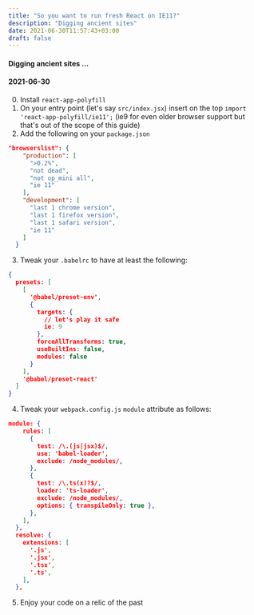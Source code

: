```yaml
---
title: "So you want to run fresh React on IE11?"
description: "Digging ancient sites"
date: 2021-06-30T11:57:43+03:00
draft: false
---
```


#### Digging ancient sites ...
#### 2021-06-30

0. Install `react-app-polyfill`
1. On your entry point (let's say `src/index.jsx`) insert on the top `import 'react-app-polyfill/ie11';` (ie9 for even older browser support but that's out of the scope of this guide)
2. Add the following on your `package.json` 
```json
"browserslist": {
    "production": [
      ">0.2%",
      "not dead",
      "not op_mini all",
      "ie 11"
    ],
    "development": [
      "last 1 chrome version",
      "last 1 firefox version",
      "last 1 safari version",
      "ie 11"
    ]
  }
```
3. Tweak your `.babelrc` to have at least the following:
```json
{
  presets: [
    [
      '@babel/preset-env',
      {
        targets: {
          // let's play it safe
          ie: 9
        },
        forceAllTransforms: true,
        useBuiltIns: false,
        modules: false
      }
    ],
    '@babel/preset-react'
  ]
}
```
4. Tweak your `webpack.config.js` `module` attribute as follows:
```json
module: {
    rules: [
      {
        test: /\.(js|jsx)$/,
        use: 'babel-loader',
        exclude: /node_modules/,
      },
      {
        test: /\.ts(x)?$/,
        loader: 'ts-loader',
        exclude: /node_modules/,
        options: { transpileOnly: true },
      },
    ],
  },
  resolve: {
    extensions: [
      '.js',
      '.jsx',
      '.tsx',
      '.ts',
    ],
  },
```
5. Enjoy your code on a relic of the past